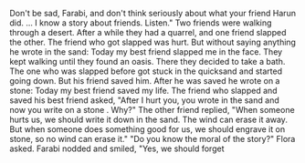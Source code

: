 Don't be sad, Farabi, and don't think seriously about what your friend Harun did. ... I know a story about friends. Listen." Two friends were walking through a desert. After a while they had a quarrel, and one friend slapped the other. The friend who got slapped was hurt. But without saying anything he wrote in the sand: Today my best friend slapped me in the face. They kept walking until they found an oasis. There they decided to take a bath. The one who was slapped before got stuck in the quicksand and started going down. But his friend saved him. After he was saved he wrote on a stone: Today my best friend saved my life. The friend who slapped and saved his best friend asked, "After I hurt you, you wrote in the sand and now you write on a stone . Why?" The other friend replied, "When someone hurts us, we should write it down in the sand. The wind can erase it away. But when someone does something good for us, we should engrave it on stone, so no wind can erase it." "Do you know the moral of the story?" Flora asked. Farabi nodded and smiled, "Yes, we should forget